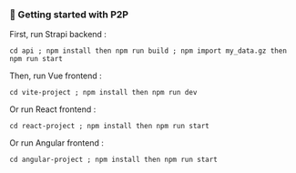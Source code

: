 ### 🚀 Getting started with P2P

First, run Strapi backend :
```
cd api ; npm install then npm run build ; npm import my_data.gz then npm run start
```
Then, run Vue frontend :
```
cd vite-project ; npm install then npm run dev
```
Or run React frontend :
```
cd react-project ; npm install then npm run start
```
Or run Angular frontend :
```
cd angular-project ; npm install then npm run start
```
